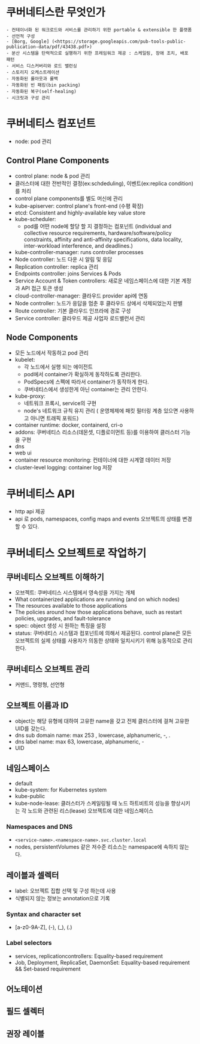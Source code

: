 # 쿠버네티스란 무엇인가

    - 컨테이너화 된 워크로드와 서비스를 관리하기 위한 portable & extensible 한 플랫폼
    - 선언적 구성
    - [Borg, Google] (<https://storage.googleapis.com/pub-tools-public-publication-data/pdf/43438.pdf>)
    - 분산 시스템을 탄력적으로 실행하기 위한 프레임워크 제공 : 스케일링, 장애 조치, 배포 패턴
    - 서비스 디스커버리와 로드 밸런싱 
    - 스토리지 오케스트레이션
    - 자동화된 롤아웃과 롤백
    - 자동화된 빈 패킹(bin packing)
    - 자동화된 복구(self-healing)
    - 시크릿과 구성 관리

# 쿠버네티스 컴포넌트

- node: pod 관리

## Control Plane Components

- control plane: node & pod 관리
- 클러스터에 대한 전반적인 결정(ex:schdeduling), 이벤트(ex:replica condition)를 처리
- control plane components를 별도 머신에 관리
- kube-apiserver: control plane's front-end (수평 확장)
- etcd: Consistent and highly-available key value store
- kube-scheduler:
  - pod를 어떤 node에 할당 할 지 결정하는 컴포넌트 (individual and collective resource requirements, hardware/software/policy constraints, affinity and anti-affinity specifications, data locality, inter-workload interference, and deadlines.)
- kube-controller-manager: runs controller processes
- Node controller: 노드 다운 시 알림 및 응답
- Replication controller: replica 관리
- Endpoints controller: joins Services & Pods
- Service Account & Token controllers: 새로운 네임스페이스에 대한 기본 계정과 API 접근 토큰 생성
- cloud-controller-manager: 클라우드 provider api에 연동
- Node controller: 노드가 응답을 멈춘 후 클라우드 상에서 삭제되었는지 판별
- Route controller: 기본 클라우드 인프라에 경로 구성
- Service controller: 클라우드 제공 사업자 로드밸런서 관리

## Node Components

- 모든 노드에서 작동하고 pod 관리
- kubelet:
  - 각 노드에서 실행 되는 에이전트
  - pod에서 container가 확실하게 동작하도록 관리한다.
  - PodSpecs에 스펙에 따라서 container가 동작하게 한다.
  - 쿠버네티스에서 생성한게 아닌 container는 관리 안한다.
- kube-proxy:
  - 네트워크 프록시, service의 구현
  - node's 네트워크 규칙 유지 관리 ( 운영체제에 패킷 필터링 계층 있으면 사용하고 아니면 트래픽 포워드)
- container runtime: docker, containerd, cri-o
- addons:  쿠버네티스 리소스(데몬셋, 디플로이먼트 등)를 이용하여 클러스터 기능을 구현
- dns
- web ui
- container resource monitoring: 컨테이너에 대한 시계열 데이터 저장
- cluster-level logging: container log 저장

# 쿠버네티스 API

- http api 제공
- api 로 pods, namespaces, config maps and events 오브젝트의 상태를 변경할 수 있다. 

# 쿠버네티스 오브젝트로 작업하기

## 쿠버네티스 오브젝트 이해하기

- 오브젝트: 쿠버네티스 시스템에서 영속성을 가지는 개체
- What containerized applications are running (and on which nodes)
- The resources available to those applications
- The policies around how those applications behave, such as restart policies, upgrades, and fault-tolerance
- spec: object 생성 시 원하는 특징을 설정
- status: 쿠버네티스 시스템과 컴포넌트에 의해서 제공된다. control plane은 모든 오브젝트의 실제 상태를 사용자가 의동한 상태와 일치시키기 위해 능동적으로 관리한다.

## 쿠버네티스 오브젝트 관리

- 커맨드, 명령형, 선언형

## 오브젝트 이름과 ID

- object는 해당 유형에 대하여 고유한 name을 갖고 전체 클러스터에 걸쳐 고유한 UID를 갖는다.
- dns sub domain name: max 253 , lowercase, alphanumeric, -, .
- dns label name: max 63, lowercase, alphanumeric, -
- UID

## 네임스페이스

- default
- kube-system: for Kubernetes system
- kube-public
- kube-node-lease: 클러스터가 스케일링될 때 노드 하트비트의 성능을 향상시키는 각 노드와 관련된 리스(lease) 오브젝트에 대한 네임스페이스

### Namespaces and DNS

- `<service-name>.<namespace-name>.svc.cluster.local`
- nodes, persistentVolumes 같은 저수준 리소스는 namespace에 속하지 않는다.

## 레이블과 셀렉터

- label: 오브젝트 집합 선택 및 구성 하는데 사용
- 식별되지 않는 정보는 annotation으로 기록

### Syntax and character set

- [a-z0-9A-Z], (-), (_), (.)

### Label selectors

- services, replicationcontrollers: Equality-based requirement
- Job, Deployment, ReplicaSet, DaemonSet: Equality-based requirement && Set-based requirement

## 어노테이션

## 필드 셀렉터

## 권장 레이블